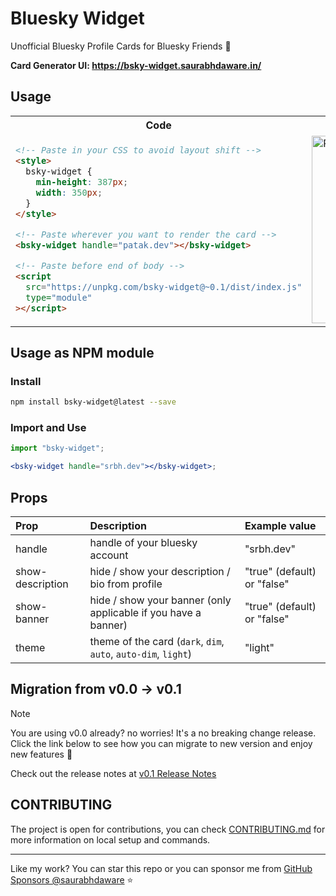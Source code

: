 # Bluesky Widget

Unofficial Bluesky Profile Cards for Bluesky Friends 🦋

**Card Generator UI: https://bsky-widget.saurabhdaware.in/**

## Usage

<table>
<tr>
  <th>Code</th>
  <th>Preview</th>
</tr>
  
<tr>
<td>

```html
<!-- Paste in your CSS to avoid layout shift -->
<style>
  bsky-widget {
    min-height: 387px;
    width: 350px;
  }
</style>

<!-- Paste wherever you want to render the card -->
<bsky-widget handle="patak.dev"></bsky-widget>

<!-- Paste before end of body -->
<script
  src="https://unpkg.com/bsky-widget@~0.1/dist/index.js"
  type="module"
></script>
```

</td>

<td>
<img alt="Patak's Bluesky Profile Widget" src="/.github/repo-assets/card-preview.png" width="300px" />
</td>

</tr>
</table>

## Usage as NPM module

### Install

```sh
npm install bsky-widget@latest --save
```

### Import and Use

```jsx
import "bsky-widget";

<bsky-widget handle="srbh.dev"></bsky-widget>;
```

## Props

| Prop             | Description                                                    | Example value               |
| :--------------- | :------------------------------------------------------------- | :-------------------------- |
| handle           | handle of your bluesky account                                 | "srbh.dev"                  |
| show-description | hide / show your description / bio from profile                | "true" (default) or "false" |
| show-banner      | hide / show your banner (only applicable if you have a banner) | "true" (default) or "false" |
| theme            | theme of the card (`dark`, `dim`, `auto`, `auto-dim`, `light`) | "light"                     |

## Migration from v0.0 -> v0.1




> [!Note]
>
> You are using v0.0 already? no worries! It's a no breaking change release. Click the link below to see how you can migrate to new version and enjoy new features 🚀

Check out the release notes at [v0.1 Release Notes](https://github.com/saurabhdaware/bsky-widget/releases/tag/v0.1.0)


## CONTRIBUTING

The project is open for contributions, you can check [CONTRIBUTING.md](./CONTRIBUTING.md) for more information on local setup and commands.

---

Like my work? You can star this repo or you can sponsor me from [GitHub Sponsors @saurabhdaware](https://github.com/sponsors/saurabhdaware) ⭐️
